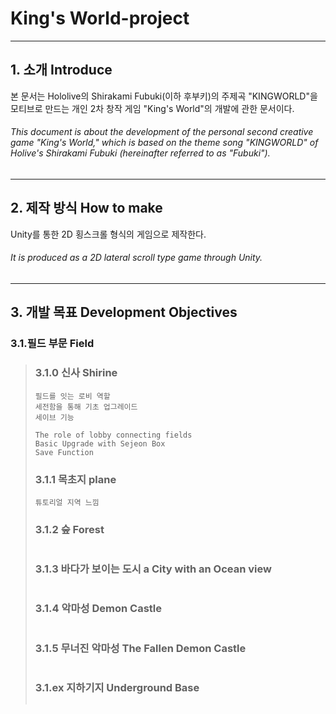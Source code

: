 # King's World-project
*****
## 1. 소개 Introduce
 본 문서는 Hololive의 Shirakami Fubuki(이하 후부키)의 주제곡 "KINGWORLD"을 모티브로 만드는 개인 2차 창작 게임 "King's World"의 개발에 관한 문서이다.
###### This document is about the development of the personal second creative game "King's World," which is based on the theme song "KINGWORLD" of Holive's Shirakami Fubuki (hereinafter referred to as "Fubuki").
*****
## 2. 제작 방식 How to make
 Unity를 통한 2D 횡스크롤 형식의 게임으로 제작한다.
 ###### It is produced as a 2D lateral scroll type game through Unity.
*****
## 3. 개발 목표 Development Objectives
### 3.1.필드 부문 Field
>### 3.1.0 신사 Shirine
> ```
> 필드를 잇는 로비 역할
> 세전함을 통해 기초 업그레이드
> 세이브 기능
> ```
> ```
> The role of lobby connecting fields
> Basic Upgrade with Sejeon Box
> Save Function
> ```
>### 3.1.1 목초지 plane
> ```
> 튜토리얼 지역 느낌
> ```
>### 3.1.2 숲 Forest
> ```
>
> ```
>### 3.1.3 바다가 보이는 도시 a City with an Ocean view
> ```
>
> ```
>### 3.1.4 악마성 Demon Castle
> ```
>
> ```
>### 3.1.5 무너진 악마성 The Fallen Demon Castle
> ```
>
> ```
>### 3.1.ex 지하기지 Underground Base
> ```
>
> ```
